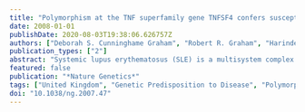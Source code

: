 ```yaml
---
title: "Polymorphism at the TNF superfamily gene TNFSF4 confers susceptibility to systemic lupus erythematosus"
date: 2008-01-01
publishDate: 2020-08-03T19:38:06.626757Z
authors: ["Deborah S. Cunninghame Graham", "Robert R. Graham", "Harinder Manku", "Andrew K. Wong", "John C. Whittaker", "Patrick M. Gaffney", "Kathy L. Moser", "John D. Rioux", "David Altshuler", "Timothy W. Behrens", "Timothy J. Vyse"]
publication_types: ["2"]
abstract: "Systemic lupus erythematosus (SLE) is a multisystem complex autoimmune disease of uncertain etiology (OMIM 152700). Over recent years a genetic component to SLE susceptibility has been established. Recent successes with association studies in SLE have identified genes including IRF5 (refs. 4,5) and FCGR3B. Two tumor necrosis factor (TNF) superfamily members located within intervals showing genetic linkage with SLE are TNFSF4 (also known as OX40L; 1q25), which is expressed on activated antigen-presenting cells (APCs) and vascular endothelial cells, and also its unique receptor, TNFRSF4 (also known as OX40; 1p36), which is primarily expressed on activated CD4+ T cells. TNFSF4 produces a potent co-stimulatory signal for activated CD4+ T cells after engagement of TNFRSF4 (ref. 11). Using both a family-based and a case-control study design, we show that the upstream region of TNFSF4 contains a single risk haplotype for SLE, which is correlated with increased expression of both cell-surface TNFSF4 and the TNFSF4 transcript. We hypothesize that increased expression of TNFSF4 predisposes to SLE either by quantitatively augmenting T cell-APC interaction or by influencing the functional consequences of T cell activation via TNFRSF4."
featured: false
publication: "*Nature Genetics*"
tags: ["United Kingdom", "Genetic Predisposition to Disease", "Polymorphism", "Single Nucleotide", "Haplotypes", "Cells", "Cultured", "Polymorphism", "Genetic", "Lupus Erythematosus", "Systemic", "OX40 Ligand", "Promoter Regions", "Genetic"]
doi: "10.1038/ng.2007.47"
---
```


